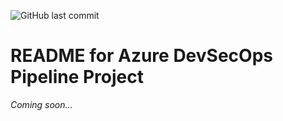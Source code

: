 ![GitHub last commit](https://img.shields.io/github/last-commit/YOUR_USERNAME/azure-devsecops-pipeline)

# README for Azure DevSecOps Pipeline Project

_Coming soon..._
